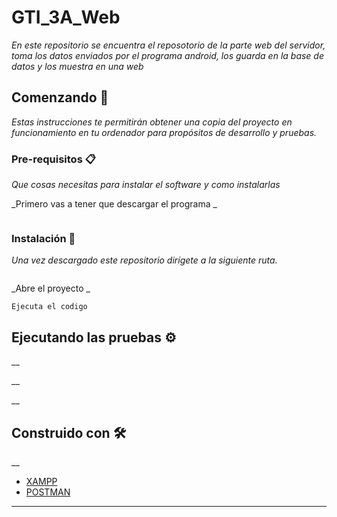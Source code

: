 # GTI_3A_Web

_En este repositorio se encuentra el reposotorio de la parte web del servidor, toma los datos enviados por el programa android, los guarda en la base de datos y los muestra en una web_

## Comenzando 🚀

_Estas instrucciones te permitirán obtener una copia del proyecto en funcionamiento en tu ordenador para propósitos de desarrollo y pruebas._


### Pre-requisitos 📋

_Que cosas necesitas para instalar el software y como instalarlas_

_Primero vas a tener que descargar el programa _
```

```
### Instalación 🔧

_Una vez descargado este repositorio dirígete a la siguiente ruta._

```

```

_Abre el proyecto _

```
Ejecuta el codigo
```


## Ejecutando las pruebas ⚙️

__

__

__

## Construido con 🛠️

__

* [XAMPP](https://www.apachefriends.org/es/index.html)
* [POSTMAN](https://www.postman.com/downloads/)


---
